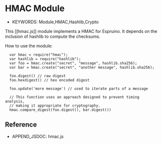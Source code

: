 <!--- Copyright (c) 2014 Mikael Ganehag Brorsson. See the file LICENSE for copying permission. -->
HMAC Module
===========

* KEYWORDS: Module,HMAC,Hashlib,Crypto

This [[hmac.js]] module implements a HMAC for Espruino.  It depends on the inclusion of hashlib to compute the checksums.

How to use the module:

```
  var hmac = require("hmac");
  var hashlib = require("hashlib");
  var foo = hmac.create("secret", "message", hashlib.sha256);
  var bar = hmac.create("secret", "another message", hashlib.sha256);

  foo.digest() // raw digest
  foo.hexdigest() // hex encoded digest

  foo.update('more message') // used to iterate parts of a message

  // This function uses an approach designed to prevent timing analysis,
  // making it appropriate for cryptography.
  hmac.compare_digest(foo.digest(), bar.digest())
```

Reference
--------------
 
* APPEND_JSDOC: hmac.js
